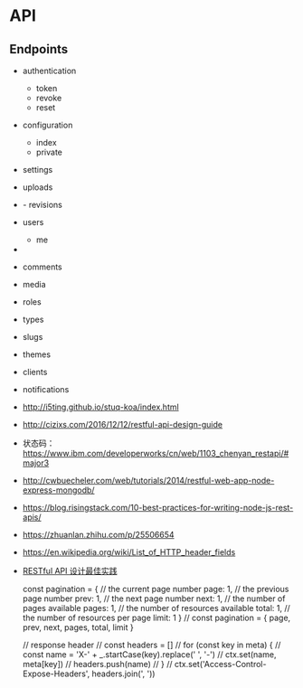 # API

## Endpoints

- authentication
  - token
  - revoke
  - reset
- configuration
  - index
  - private
- settings
- uploads
- <post-type>
  - revisions
- users
  - me
- <taxonomy>
- comments
- media
- roles
- types
- slugs
- themes
- clients
- notifications

- http://i5ting.github.io/stuq-koa/index.html
- http://cizixs.com/2016/12/12/restful-api-design-guide
- 状态码：https://www.ibm.com/developerworks/cn/web/1103_chenyan_restapi/#major3
- http://cwbuecheler.com/web/tutorials/2014/restful-web-app-node-express-mongodb/
- https://blog.risingstack.com/10-best-practices-for-writing-node-js-rest-apis/
- https://zhuanlan.zhihu.com/p/25506654
- https://en.wikipedia.org/wiki/List_of_HTTP_header_fields
- [RESTful API 设计最佳实践](http://blog.jobbole.com/41233/)

  const pagination = {
    // the current page number
    page: 1,
    // the previous page number
    prev: 1,
    // the next page number
    next: 1,
    // the number of pages available
    pages: 1,
    // the number of resources available
    total: 1,
    // the number of resources per page
    limit: 1
  }
  // const pagination = { page, prev, next, pages, total, limit }

  // response header
  // const headers = []
  // for (const key in meta) {
  //   const name = 'X-' + _.startCase(key).replace(' ', '-')
  //   ctx.set(name, meta[key])
  //   headers.push(name)
  // }
  // ctx.set('Access-Control-Expose-Headers', headers.join(', '))
